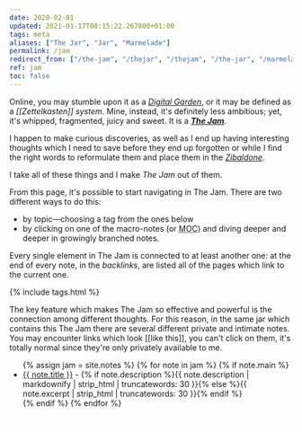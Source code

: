 ```yaml
---
date: 2020-02-01
updated: 2021-01-17T08:15:22.267800+01:00
tags: meta
aliases: ["The Jar", "Jar", "Marmelade"]
permalink: /jam
redirect_from: ["/the-jam", "/thejar", "/thejam", "/the-jar", "/marmelade"]
ref: jam
toc: false
---
```

Online, you may stumble upon it as a <a href="https://dev.to/jbranchaud/the-digital-garden-l10" rel="noener noreferrer" target="_blank" title="The Digital Garden on DEV.to"><cite>Digital Garden</cite></a>, or it may be defined as a *[[Zettelkasten]] system*. Mine, instead, it's definitely less ambitious; yet, it's whipped, fragmented, juicy and sweet. It is a <strong> <cite><a href="/jam" rel="noopener noreferrer" target="_blank" title="The Jam">The Jam</a></cite></strong>.

I happen to make curious discoveries, as well as I end up having interesting thoughts which I need to save before they end up forgotten or while I find the right words to reformulate them and place them in the <a href="/zibenglish" rel="noopener noreferrer" target="_blank" title="Zibaldone"><cite>Zibaldone</cite></a>.

I take all of these things and I make <cite>The Jam</cite> out of them.

From this page, it's possible to start navigating in The Jam. There are two different ways to do this:
- by topic—choosing a tag from the ones below
- by clicking on one of the macro-notes (or <abbr title="Map Of Content">MOC</abbr></a>) and diving deeper and deeper in growingly branched notes.

Every single element in The Jam is connected to at least another one: at the end of every note, in the *backlinks*, are listed all of the pages which link to the current one.

{% include tags.html %}

<div class="yellow box">
	The key feature which makes The Jam so effective and powerful is the connection among different thoughts. For this reason, in the same jar which contains this The Jam there are several different private and intimate notes. You may encounter links which look [[like this]], you can't click on them, it's totally normal since they're only privately available to me.
</div>
<ul>
	{% assign jam = site.notes %}
	{% for note in jam %}
		{% if note.main %}
			<li><a href="{{ note.url }}">{{ note.title }}</a> - {% if note.description %}{{ note.description | markdownify | strip_html | truncatewords: 30 }}{% else %}{{ note.excerpt | strip_html | truncatewords: 30 }}{% endif %}</li>
		{% endif %}
	{% endfor %}
</ul>
<div class="flex row">
	<a class="red button" style="color:white;" href="/whole-jar" rel="noopener noreferrer" target="_blank" title="The Whole Jar">The Whole Jar</a>
</div>